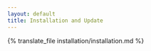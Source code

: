 ```yaml
---
layout: default
title: Installation and Update
---
```


{% translate_file installation/installation.md %}